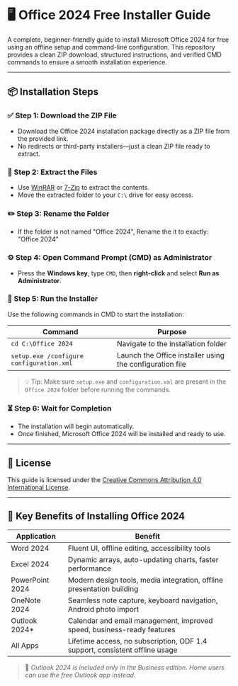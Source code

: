 # 🖥️ Office 2024 Free Installer Guide

A complete, beginner-friendly guide to install Microsoft Office 2024 for free using an offline setup and command-line configuration. This repository provides a clean ZIP download, structured instructions, and verified CMD commands to ensure a smooth installation experience.

---


## 📦 Installation Steps

### ✅ Step 1: Download the ZIP File
- Download the Office 2024 installation package directly as a ZIP file from the provided link.
- No redirects or third-party installers—just a clean ZIP file ready to extract.

### 📂 Step 2: Extract the Files
- Use [WinRAR](https://www.win-rar.com/) or [7-Zip](https://www.7-zip.org/) to extract the contents.
- Move the extracted folder to your `C:\` drive for easy access.

### ✏️ Step 3: Rename the Folder
- If the folder is not named "Office 2024", Rename the it to exactly: "Office 2024"  

### ⚙️ Step 4: Open Command Prompt (CMD) as Administrator
- Press the **Windows key**, type `CMD`, then **right-click** and select **Run as Administrator**.

### 🧩 Step 5: Run the Installer

Use the following commands in CMD to start the installation:

| **Command** | **Purpose** |
|-------------|-------------|
| `cd C:\Office 2024` | Navigate to the installation folder |
| `setup.exe /configure configuration.xml` | Launch the Office installer using the configuration file |

> 💡 Tip: Make sure `setup.exe` and `configuration.xml` are present in the `Office 2024` folder before running the commands.

### ⏳ Step 6: Wait for Completion
- The installation will begin automatically.
- Once finished, Microsoft Office 2024 will be installed and ready to use.

---

## 📄 License

This guide is licensed under the [Creative Commons Attribution 4.0 International License](https://creativecommons.org/licenses/by/4.0/).

---

## 🎯 Key Benefits of Installing Office 2024

| **Application**     | **Benefit**                                                                 |
|---------------------|------------------------------------------------------------------------------|
| Word 2024           | Fluent UI, offline editing, accessibility tools                             |
| Excel 2024          | Dynamic arrays, auto-updating charts, faster performance                    |
| PowerPoint 2024     | Modern design tools, media integration, offline presentation building       |
| OneNote 2024        | Seamless note capture, keyboard navigation, Android photo import            |
| Outlook 2024*       | Calendar and email management, improved speed, business-ready features      |
| All Apps            | Lifetime access, no subscription, ODF 1.4 support, consistent offline usage |

> 📝 *Outlook 2024 is included only in the Business edition. Home users can use the free Outlook app instead.*

